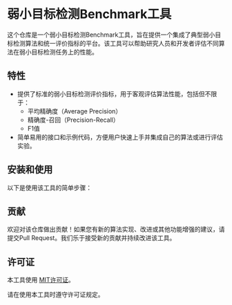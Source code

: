 # 弱小目标检测Benchmark工具

这个仓库是一个弱小目标检测Benchmark工具，旨在提供一个集成了典型弱小目标检测算法和统一评价指标的平台。该工具可以帮助研究人员和开发者评估不同算法在弱小目标检测任务上的性能。

## 特性
- 提供了标准的弱小目标检测评价指标，用于客观评估算法性能，包括但不限于：
  - 平均精确度（Average Precision）
  - 精确度-召回（Precision-Recall）
  - F1值
- 简单易用的接口和示例代码，方便用户快速上手并集成自己的算法或进行评估实验。

## 安装和使用

以下是使用该工具的简单步骤：



## 贡献

欢迎对该仓库做出贡献！如果您有新的算法实现、改进或其他功能增强的建议，请提交Pull Request。我们乐于接受新的贡献并持续改进该工具。

## 许可证

本工具使用 [MIT许可证](LICENSE)。

请在使用本工具时遵守许可证规定。
